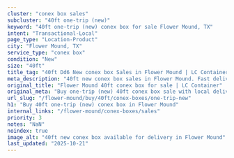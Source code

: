 ```yaml
---
cluster: "conex box sales"
subcluster: "40ft one-trip (new)"
keyword: "40ft one-trip (new) conex box for sale Flower Mound, TX"
intent: "Transactional-Local"
page_type: "Location-Product"
city: "Flower Mound, TX"
service_type: "conex box"
condition: "New"
size: "40ft"
title_tag: "40ft Dd6 New conex box Sales in Flower Mound | LC Container"
meta_description: "40ft new conex box sales in Flower Mound. Fast delivery, competitive pricing. Serving conex boxes area. Quote ID: FN5. Call (214) 524-4168 for your free quote today."
original_title: "Flower Mound 40ft conex box for sale | LC Container"
original_meta: "Buy one-trip (new) 40ft conex box sale with local delivery in Flower Mound, TX. LC Container — local Since 2003. Request a fast quote today."
url_slug: "/flower-mound/buy/40ft/conex-boxes/one-trip-new"
h1: "Buy 40ft one-trip (new) conex box in Flower Mound"
internal_links: "/flower-mound/conex-boxes/sales"
priority: 3
notes: "NaN"
noindex: true
image_alt: "40ft new conex box available for delivery in Flower Mound"
last_updated: "2025-10-21"
---
```


<!-- TODO: Add unique city/inventory copy, images, and internal links here. -->

